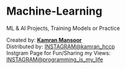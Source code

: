 # Machine-Learning
ML &amp; AI Projects, Training Models or Practice

Created by: [**Kamran Mansoor**](https://www.kamranhccp.me) <br/>
Distributed by: [INSTAGRAM@kamran_hccp](https://www.instagram.com/kamran_hccp) <br/>
Instgram Page for Fun/Sharing my Views: [INSTAGRAM@programming_is_my_life](https://www.instagram.com/programming_is_my_life_) <br/>

